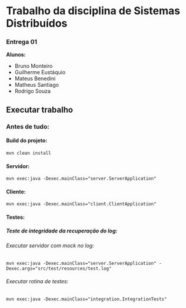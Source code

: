 # Trabalho da disciplina de Sistemas Distribuídos

### Entrega 01

**Alunos:** 
* Bruno Monteiro
* Guilherme Eustáquio
* Mateus Benedini
* Matheus Santiago
* Rodrigo Souza

## Executar trabalho

### Antes de tudo:
#### Build do projeto:
`mvn clean install`

#### Servidor:
`mvn exec:java -Dexec.mainClass="server.ServerApplication"`

#### Cliente:
`mvn exec:java -Dexec.mainClass="client.ClientApplication"`

#### Testes:

##### Teste de integridade da recuperação do log:

###### Executar servidor com mock no log: 
`mvn exec:java -Dexec.mainClass="server.ServerApplication" -Dexec.args="src/test/resources/test.log"`
###### Executar rotina de testes:
`mvn exec:java -Dexec.mainClass="integration.IntegrationTests"`

